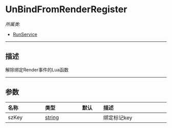 # UnBindFromRenderRegister

*所属类*:
* [RunService](/Api/Classes/Service/RunService.md)
------------------------------------------------------------------------------------------
## 描述

解除绑定Render事件的Lua函数

------------------------------------------------------------------------------------------
## 参数

|<div style="width:100px">名称</div>|<div style="width:100px">类型</div>|<div style="width:50px">默认</div>|<div style="width:350px">描述</div>|
|:---|:---|:---|:---|
|szKey|[string](/Api/DataType/String.md)||绑定标记key|
